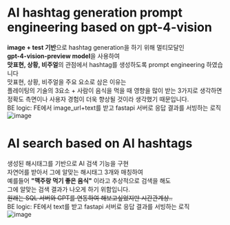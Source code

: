 # AI hashtag generation prompt engineering based on gpt-4-vision
**image + test 기반**으로 hashtag generation을 하기 위해 멀티모달인<br/>
**gpt-4-vision-preview model**을 사용하여<br/>
**맛표현, 상황, 비주얼**의 관점에서 hashtag를 생성하도록 prompt engineering 하였습니다<br/>
맛표현, 상황, 비주얼을 주요 요소로 삼은 이유는  <br/>
플레이팅의 기술의 3요소 + 사람이 음식을 먹을 때 영향을 많이 받는 3가지로 생각하면<br/>
정확도 측면이나 사용자 경험이 더욱 향상될 것이라 생각했기 때문입니다.  <br/>
BE logic: FE에서 image_url+text를 받고 fastapi 서버로 응답 결과를 서빙하는 로직<br/>
![image](https://github.com/9roomthon-sixpack/2024_BEOTKKOTTHON_TEAM_26_AI/assets/108683454/162f4df4-c778-4bb2-a7be-3e4d669ba0a6)

# AI search based on AI hashtags  
생성된 해시태그를 기반으로 AI 검색 기능을 구현<br/>
자연어를 받아서 그에 알맞는 해시태그 3개와 매칭하여<br/>
예를들어 **"맥주랑 먹기 좋은 음식"** 이라고 추상적으로 검색을 해도<br/>
그에 알맞는 검색 결과가 나오게 하기 위함입니다.<br/>
~~원래는 SQL 서버와 GPT를 연동하여 해보고싶었지만 시간관계상..~~ <br/>
BE logic: FE에서 text를 받고 fastapi 서버로 응답 결과를 서빙하는 로직<br/>
![image](https://github.com/9roomthon-sixpack/2024_BEOTKKOTTHON_TEAM_26_AI/assets/108683454/bb96f24b-4071-4fe5-a251-99e1699706c7)

